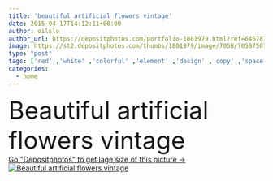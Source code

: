 ```yaml
---
title: 'beautiful artificial flowers vintage'
date: 2015-04-17T14:12:11+00:00
author: oilslo
author_url: https://depositphotos.com/portfolio-1801979.html?ref=64678756
image: https://st2.depositphotos.com/thumbs/1801979/image/7058/70587507/api_thumb_450.jpg?forcejpeg=true
type: "post"
tags: ['red' ,'white' ,'colorful' ,'element' ,'design' ,'copy' ,'space' ,'decoration' ,'artificial' ,'beauty' ,'garden' ,'plant' ,'bloom' ,'flora' ,'floral' ,'flower' ,'ornament' ,'modern' ,'bouquet' ,'interior' ,'home' ,'elegant' ,'composition' ,'rose' ,'beautiful artificial flowers vintage' ]
categories: 
  - home
---
```

<div aling="center">
            <font size="60"> Beautiful artificial flowers vintage</font>   
</div>
<div>
    <a href='https://st2.depositphotos.com/thumbs/1801979/image/7058/70587507/api_thumb_450.jpg?forcejpeg=true?ref=64678756' target=_blank > Go "Depositphotos" to get lage size of this picture ->
        <img href='https://st2.depositphotos.com/thumbs/1801979/image/7058/70587507/api_thumb_450.jpg?forcejpeg=true?ref=64678756' src='https://st2.depositphotos.com/1801979/7058/i/950/depositphotos_70587507-stock-photo-beautiful-artificial-flowers-vintage.jpg?forcejpeg=true' alt='Beautiful artificial flowers vintage' >
    </a>
</div>
